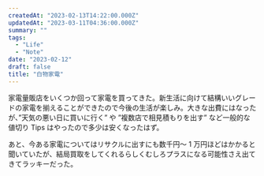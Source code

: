 ```yaml
---
createdAt: "2023-02-13T14:22:00.000Z"
updatedAt: "2023-03-11T04:36:00.000Z"
summary: ""
tags:
  - "Life"
  - "Note"
date: "2023-02-12"
draft: false
title: "白物家電"
---
```


家電量販店をいくつか回って家電を買ってきた。新生活に向けて結構いいグレードの家電を揃えることができたので今後の生活が楽しみ。大きな出費にはなったが、”天気の悪い日に買いに行く” や ”複数店で相見積もりを出す” など一般的な値切り Tips はやったので多少は安くなったはず。

あと、今ある家電についてはリサクルに出すにも数千円〜 1 万円ほどはかかると聞いていたが、結局買取をしてくれるらしくむしろプラスになる可能性さえ出てきてラッキーだった。
